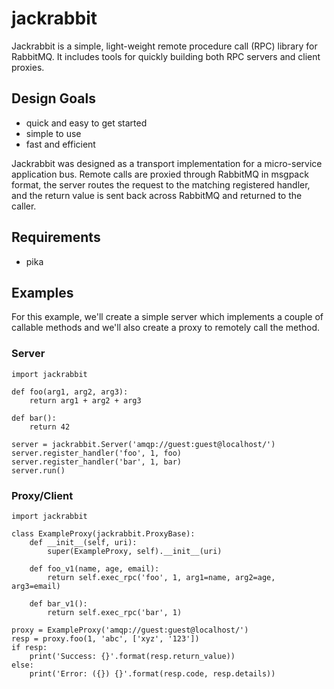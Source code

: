 # jackrabbit
Jackrabbit is a simple, light-weight remote procedure call (RPC) library for RabbitMQ.
It includes tools for quickly building both RPC servers and client proxies.

## Design Goals
- quick and easy to get started
- simple to use
- fast and efficient

Jackrabbit was designed as a transport implementation for a micro-service application bus. Remote calls
are proxied through RabbitMQ in msgpack format, the server routes the request to the matching registered
handler, and the return value is sent back across RabbitMQ and returned to the caller.

## Requirements
- pika

## Examples
For this example, we'll create a simple server which implements a couple of callable methods and
we'll also create a proxy to remotely call the method.

### Server
    import jackrabbit

    def foo(arg1, arg2, arg3):
        return arg1 + arg2 + arg3

    def bar():
        return 42

    server = jackrabbit.Server('amqp://guest:guest@localhost/')
    server.register_handler('foo', 1, foo)
    server.register_handler('bar', 1, bar)
    server.run()

### Proxy/Client
    import jackrabbit

    class ExampleProxy(jackrabbit.ProxyBase):
        def __init__(self, uri):
            super(ExampleProxy, self).__init__(uri)

        def foo_v1(name, age, email):
            return self.exec_rpc('foo', 1, arg1=name, arg2=age, arg3=email)

        def bar_v1():
            return self.exec_rpc('bar', 1)

    proxy = ExampleProxy('amqp://guest:guest@localhost/')
    resp = proxy.foo(1, 'abc', ['xyz', '123'])
    if resp:
        print('Success: {}'.format(resp.return_value))
    else:
        print('Error: ({}) {}'.format(resp.code, resp.details))



